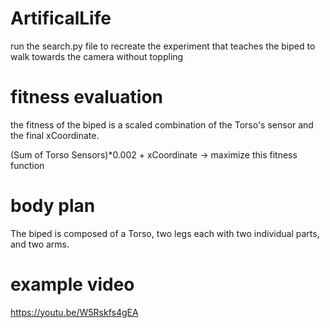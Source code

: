 # ArtificalLife
run the search.py file to recreate the experiment that teaches the biped to walk towards the camera without toppling

# fitness evaluation
the fitness of the biped is a scaled combination of the Torso's sensor and the final xCoordinate. 

(Sum of Torso Sensors)*0.002 + xCoordinate -> maximize this fitness function

# body plan
The biped is composed of a Torso, two legs each with two individual parts, and two arms.

# example video
https://youtu.be/W5Rskfs4gEA
